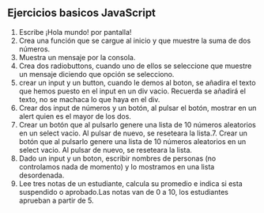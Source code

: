 ## Ejercicios basicos JavaScript

1. Escribe ¡Hola mundo! por pantalla!
2. Crea una función que se cargue al inicio y que muestre la suma de dos números.
3. Muestra un mensaje por la consola.
4. Crea dos radiobuttons, cuando uno de ellos se seleccione que muestre un mensaje diciendo que opción se selecciono.
5. crear un input y un button, cuando le demos al boton, se añadira el texto que hemos puesto en el input en un div vacio. Recuerda se añadirá el texto, no se machaca lo que haya en el div.
6. Crear dos input de números y un botón, al pulsar el botón, mostrar en un alert quien es el mayor de los dos.
7. Crear un botón que al pulsarlo genere una lista de 10 números aleatorios en un select vacio. Al pulsar de nuevo, se reseteara la lista.7. Crear un botón que al pulsarlo genere una lista de 10 números aleatorios en un select vacio. Al pulsar de nuevo, se reseteara la lista.
8. Dado un input y un boton, escribir nombres de personas (no controlamos nada de momento) y lo mostramos en una lista desordenada.
9. Lee tres notas de un estudiante, calcula su promedio e indica si esta suspendido o aprobado.Las notas van de 0 a 10, los estudiantes aprueban a partir de 5.